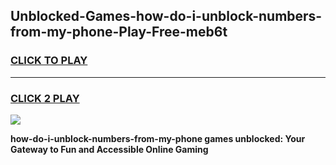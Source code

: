 
## Unblocked-Games-how-do-i-unblock-numbers-from-my-phone-Play-Free-meb6t
<h3>
<a href="https://premium76.site?title=how-do-i-unblock-numbers-from-my-phone&ref=23A">CLICK TO PLAY</a></h3>
<hr>

<h3>
<a href="https://premium76.site?title=how-do-i-unblock-numbers-from-my-phone&ref=23A">CLICK 2 PLAY</a>
  
</h3>

<a href="https://premium76.site?title=how-do-i-unblock-numbers-from-my-phone&ref=23A"><img src="https://clearcache.store/games.png"></a>


**how-do-i-unblock-numbers-from-my-phone games unblocked: Your Gateway to Fun and Accessible Online Gaming**
